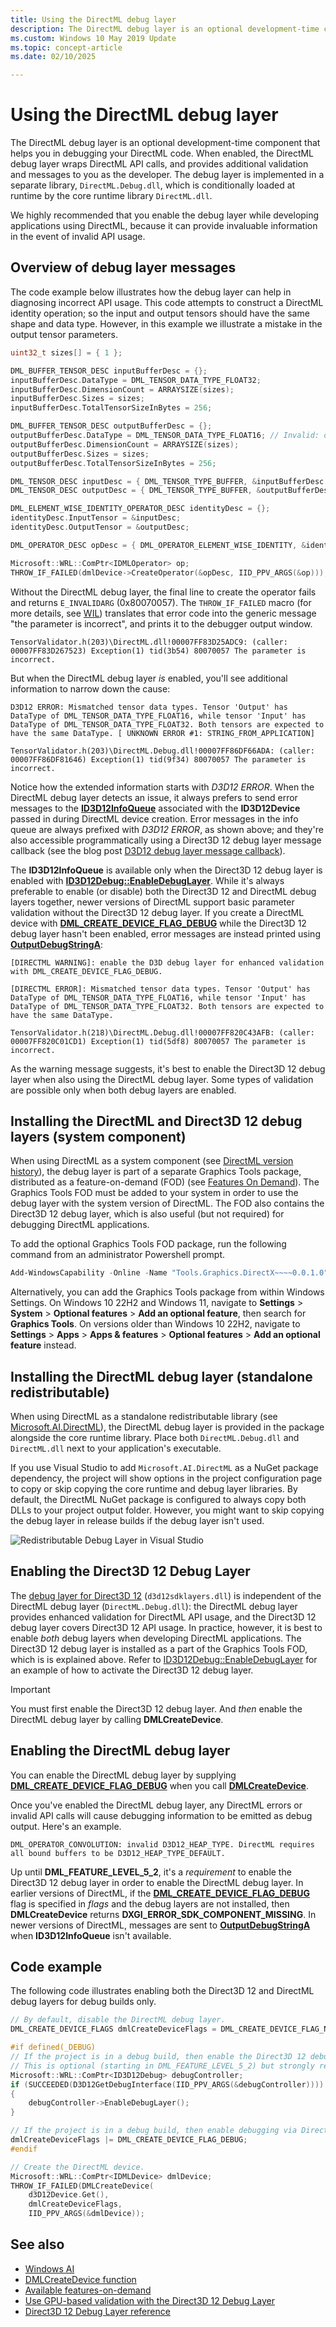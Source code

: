 ```yaml
---
title: Using the DirectML debug layer
description: The DirectML debug layer is an optional development-time component that helps you in debugging your DirectML code.
ms.custom: Windows 10 May 2019 Update
ms.topic: concept-article
ms.date: 02/10/2025

---
```


# Using the DirectML debug layer

The DirectML debug layer is an optional development-time component that helps you in debugging your DirectML code. When enabled, the DirectML debug layer wraps DirectML API calls, and provides additional validation and messages to you as the developer. The debug layer is implemented in a separate library, `DirectML.Debug.dll`, which is conditionally loaded at runtime by the core runtime library `DirectML.dll`.

We highly recommended that you enable the debug layer while developing applications using DirectML, because it can provide invaluable information in the event of invalid API usage.

## Overview of debug layer messages

The code example below illustrates how the debug layer can help in diagnosing incorrect API usage. This code attempts to construct a DirectML identity operation; so the input and output tensors should have the same shape and data type. However, in this example we illustrate a mistake in the output tensor parameters.

```cpp
uint32_t sizes[] = { 1 };

DML_BUFFER_TENSOR_DESC inputBufferDesc = {};
inputBufferDesc.DataType = DML_TENSOR_DATA_TYPE_FLOAT32;
inputBufferDesc.DimensionCount = ARRAYSIZE(sizes);
inputBufferDesc.Sizes = sizes;
inputBufferDesc.TotalTensorSizeInBytes = 256;

DML_BUFFER_TENSOR_DESC outputBufferDesc = {};
outputBufferDesc.DataType = DML_TENSOR_DATA_TYPE_FLOAT16; // Invalid: doesn't match input type!
outputBufferDesc.DimensionCount = ARRAYSIZE(sizes);
outputBufferDesc.Sizes = sizes;
outputBufferDesc.TotalTensorSizeInBytes = 256;

DML_TENSOR_DESC inputDesc = { DML_TENSOR_TYPE_BUFFER, &inputBufferDesc };
DML_TENSOR_DESC outputDesc = { DML_TENSOR_TYPE_BUFFER, &outputBufferDesc };

DML_ELEMENT_WISE_IDENTITY_OPERATOR_DESC identityDesc = {};
identityDesc.InputTensor = &inputDesc;
identityDesc.OutputTensor = &outputDesc;

DML_OPERATOR_DESC opDesc = { DML_OPERATOR_ELEMENT_WISE_IDENTITY, &identityDesc };

Microsoft::WRL::ComPtr<IDMLOperator> op;
THROW_IF_FAILED(dmlDevice->CreateOperator(&opDesc, IID_PPV_ARGS(&op)));
```

Without the DirectML debug layer, the final line to create the operator fails and returns `E_INVALIDARG` (0x80070057). The `THROW_IF_FAILED` macro (for more details, see [WIL](https://github.com/microsoft/wil)) translates that error code into the generic message "the parameter is incorrect", and prints it to the debugger output window.

```console
TensorValidator.h(203)\DirectML.dll!00007FF83D25ADC9: (caller: 00007FF83D267523) Exception(1) tid(3b54) 80070057 The parameter is incorrect.
```

But when the DirectML debug layer *is* enabled, you'll see additional information to narrow down the cause:

```console
D3D12 ERROR: Mismatched tensor data types. Tensor 'Output' has DataType of DML_TENSOR_DATA_TYPE_FLOAT16, while tensor 'Input' has DataType of DML_TENSOR_DATA_TYPE_FLOAT32. Both tensors are expected to have the same DataType. [ UNKNOWN ERROR #1: STRING_FROM_APPLICATION]

TensorValidator.h(203)\DirectML.Debug.dll!00007FF86DF66ADA: (caller: 00007FF86DF81646) Exception(1) tid(9f34) 80070057 The parameter is incorrect.
```

Notice how the extended information starts with *D3D12 ERROR*. When the DirectML debug layer detects an issue, it always prefers to send error messages to the [**ID3D12InfoQueue**](/windows/win32/api/d3d12sdklayers/nn-d3d12sdklayers-id3d12infoqueue) associated with the **ID3D12Device** passed in during DirectML device creation. Error messages in the info queue are always prefixed with *D3D12 ERROR*, as shown above; and they're also accessible programmatically using a Direct3D 12 debug layer message callback (see the blog post [D3D12 debug layer message callback](https://devblogs.microsoft.com/directx/d3d12-debug-layer-message-callback/)).

The **ID3D12InfoQueue** is available only when the Direct3D 12 debug layer is enabled with [**ID3D12Debug::EnableDebugLayer**](/windows/win32/api/d3d12sdklayers/nf-d3d12sdklayers-id3d12debug-enabledebuglayer). While it's always preferable to enable (or disable) both the Direct3D 12 and DirectML debug layers together, newer versions of DirectML support basic parameter validation without the Direct3D 12 debug layer. If you create a DirectML device with [**DML_CREATE_DEVICE_FLAG_DEBUG**](/windows/win32/api/directml/ne-directml-dml_create_device_flags) while the Direct3D 12 debug layer hasn't been enabled, error messages are instead printed using [**OutputDebugStringA**](/windows/win32/api/debugapi/nf-debugapi-outputdebugstringa):

```console
[DIRECTML WARNING]: enable the D3D debug layer for enhanced validation with DML_CREATE_DEVICE_FLAG_DEBUG.

[DIRECTML ERROR]: Mismatched tensor data types. Tensor 'Output' has DataType of DML_TENSOR_DATA_TYPE_FLOAT16, while tensor 'Input' has DataType of DML_TENSOR_DATA_TYPE_FLOAT32. Both tensors are expected to have the same DataType.

TensorValidator.h(218)\DirectML.Debug.dll!00007FF820C43AFB: (caller: 00007FF820C01CD1) Exception(1) tid(5df8) 80070057 The parameter is incorrect.
```

As the warning message suggests, it's best to enable the Direct3D 12 debug layer when also using the DirectML debug layer. Some types of validation are possible only when both debug layers are enabled.

## Installing the DirectML and Direct3D 12 debug layers (system component)

When using DirectML as a system component (see [DirectML version history](/windows/ai/directml/dml-version-history)), the debug layer is part of a separate Graphics Tools package, distributed as a feature-on-demand (FOD) (see [Features On Demand](/windows-hardware/manufacture/desktop/features-on-demand-v2--capabilities)). The Graphics Tools FOD must be added to your system in order to use the debug layer with the system version of DirectML. The FOD also contains the Direct3D 12 debug layer, which is also useful (but not required) for debugging DirectML applications.

To add the optional Graphics Tools FOD package, run the following command from an administrator Powershell prompt.

```powershell
Add-WindowsCapability -Online -Name "Tools.Graphics.DirectX~~~~0.0.1.0"
```

Alternatively, you can add the Graphics Tools package from within Windows Settings. On Windows 10 22H2 and Windows 11, navigate to **Settings** > **System** > **Optional features** > **Add an optional feature**, then search for **Graphics Tools**. On versions older than Windows 10 22H2, navigate to **Settings** > **Apps** > **Apps & features** > **Optional features** > **Add an optional feature** instead.

## Installing the DirectML debug layer (standalone redistributable)

When using DirectML as a standalone redistributable library (see [Microsoft.AI.DirectML](https://www.nuget.org/packages/Microsoft.AI.DirectML/)), the DirectML debug layer is provided in the package alongside the core runtime library. Place both `DirectML.Debug.dll` and `DirectML.dll` next to your application's executable.

If you use Visual Studio to add `Microsoft.AI.DirectML` as a NuGet package dependency, the project will show options in the project configuration page to copy or skip copying the core runtime and debug layer libraries. By default, the DirectML NuGet package is configured to always copy both DLLs to your project output folder. However, you might want to skip copying the debug layer in release builds if the debug layer isn't used.

![Redistributable Debug Layer in Visual Studio](images/redist_debug_layer.png)

## Enabling the Direct3D 12 Debug Layer

The [debug layer for Direct3D 12](/windows/win32/direct3d12/direct3d-12-sdklayers-reference) (`d3d12sdklayers.dll`) is independent of the DirectML debug layer (`DirectML.Debug.dll`): the DirectML debug layer provides enhanced validation for DirectML API usage, and the Direct3D 12 debug layer covers Direct3D 12 API usage. In practice, however, it is best to enable *both* debug layers when developing DirectML applications. The Direct3D 12 debug layer is installed as a part of the Graphics Tools FOD, which is is explained above. Refer to [ID3D12Debug::EnableDebugLayer](/windows/win32/api/d3d12sdklayers/nf-d3d12sdklayers-id3d12debug-enabledebuglayer) for an example of how to activate the Direct3D 12 debug layer.

> [!IMPORTANT]
> You must first enable the Direct3D 12 debug layer. And *then* enable the DirectML debug layer by calling **DMLCreateDevice**.

## Enabling the DirectML debug layer

You can enable the DirectML debug layer by supplying [**DML_CREATE_DEVICE_FLAG_DEBUG**](/windows/win32/api/directml/ne-directml-dml_create_device_flags) when you call [**DMLCreateDevice**](/windows/win32/api/directml/nf-directml-dmlcreatedevice). 

Once you've enabled the DirectML debug layer, any DirectML errors or invalid API calls will cause debugging information to be emitted as debug output. Here's an example.

```console
DML_OPERATOR_CONVOLUTION: invalid D3D12_HEAP_TYPE. DirectML requires all bound buffers to be D3D12_HEAP_TYPE_DEFAULT.
```

Up until **DML_FEATURE_LEVEL_5_2**, it's a *requirement* to enable the Direct3D 12 debug layer in order to enable the DirectML debug layer. In earlier versions of DirectML, if the [**DML_CREATE_DEVICE_FLAG_DEBUG**](/windows/win32/api/directml/ne-directml-dml_create_device_flags) flag is specified in *flags* and the debug layers are not installed, then **DMLCreateDevice** returns **DXGI_ERROR_SDK_COMPONENT_MISSING**. In newer versions of DirectML, messages are sent to [**OutputDebugStringA**](/windows/win32/api/debugapi/nf-debugapi-outputdebugstringa) when **ID3D12InfoQueue** isn't available.

## Code example

The following code illustrates enabling both the Direct3D 12 and DirectML debug layers for debug builds only.

```cpp
// By default, disable the DirectML debug layer.
DML_CREATE_DEVICE_FLAGS dmlCreateDeviceFlags = DML_CREATE_DEVICE_FLAG_NONE;

#if defined(_DEBUG)
// If the project is in a debug build, then enable the Direct3D 12 debug layer.
// This is optional (starting in DML_FEATURE_LEVEL_5_2) but strongly recommended!
Microsoft::WRL::ComPtr<ID3D12Debug> debugController;
if (SUCCEEDED(D3D12GetDebugInterface(IID_PPV_ARGS(&debugController))))
{
    debugController->EnableDebugLayer();
}

// If the project is in a debug build, then enable debugging via DirectML debug layers with this flag.
dmlCreateDeviceFlags |= DML_CREATE_DEVICE_FLAG_DEBUG;
#endif

// Create the DirectML device.
Microsoft::WRL::ComPtr<IDMLDevice> dmlDevice;
THROW_IF_FAILED(DMLCreateDevice(
    d3D12Device.Get(),
    dmlCreateDeviceFlags,
    IID_PPV_ARGS(&dmlDevice));
```

## See also

* [Windows AI](../index.yml)
* [DMLCreateDevice function](/windows/win32/api/directml/nf-directml-dmlcreatedevice)
* [Available features-on-demand](/windows-hardware/manufacture/desktop/features-on-demand-non-language-fod)
* [Use GPU-based validation with the Direct3D 12 Debug Layer](/windows/desktop/direct3d12/using-d3d12-debug-layer-gpu-based-validation)
* [Direct3D 12 Debug Layer reference](/windows/desktop/direct3d12/direct3d-12-sdklayers-reference)

